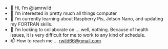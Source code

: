 - 👋 Hi, I’m @iamrwild
- 👀 I’m interested in pretty much all things computer
- 🌱 I’m currently learning about Raspberry Pis, Jetson Nano, and updating my FORTRAN skills.
- 💞️ I’m looking to collaborate on ... well, nothing. Because of health issues, it is very difficult for me to work to any kind of schedule.
- 📫 How to reach me ... rwild66@gmail.com 

<!---
